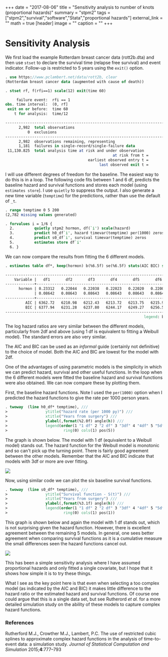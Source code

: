 +++
date = "2017-08-06"
title = "Sensitivity analysis to number of knots (proportional hazards)"
summary = "stpm2"
tags = ["stpm2","survival","software","Stata","proportional hazards"]
external_link = "" 
math = true
[header]
image = ""
caption = ""
+++

# Sensitivity Analysis

We first load the example Rotterdam breast cancer data (rott2b.dta)  and then use `stset` to declare the survival time (relapse free survival) and event indicator. Follow-up is restricted to 5 years using the `exit()` option.

```stata
. use https://www.pclambert.net/data/rott2b, clear
(Rotterdam breast cancer data (augmented with cause of death))

. stset rf, f(rfi==1) scale(12) exit(time 60)

     failure event:  rfi == 1
obs. time interval:  (0, rf]
 exit on or before:  time 60
    t for analysis:  time/12

------------------------------------------------------------------------------
      2,982  total observations
          0  exclusions
------------------------------------------------------------------------------
      2,982  observations remaining, representing
      1,181  failures in single-record/single-failure data
 11,130.825  total analysis time at risk and under observation
                                                at risk from t =         0
                                     earliest observed entry t =         0
                                          last observed exit t =         5

```

I will use different degrees of freedom for the baseline. The easiest way to do this is in a loop. The following code fits between 1 and 6 df, predicts the baseline hazard and survival functions and stores each model (using `estimates store`).  I use `quietly` to suppress the output. I also generate a new time variable (`temptime`) for the predictions, rather than use the default of `_t`.

```stata
. range temptime 0 5 200
(2,782 missing values generated)

. forvalues i = 1/6 {
  2.         quietly stpm2 hormon, df(`i') scale(hazard) 
  3.         predict h0_df`i', hazard timevar(temptime) per(1000) zeros
  4.         predict s0_df`i', survival timevar(temptime) zeros
  5.         estimates store df`i'
  6. }

```
We can now compare the results from fitting the 6 different models. 

```stata
. estimates table df*, keep(hormon) b(%6.5f) se(%6.5f) stats(AIC BIC) stfmt(%6.2f)

--------------------------------------------------------------------------
    Variable |   df1       df2       df3       df4       df5       df6    
-------------+------------------------------------------------------------
      hormon | 0.23312   0.22044   0.22038   0.22023   0.22020   0.22007  
             | 0.08642   0.08643   0.08643   0.08643   0.08643   0.08643  
-------------+------------------------------------------------------------
         AIC | 6362.72   6210.98   6212.43   6213.72   6213.75   6215.98  
         BIC | 6377.94   6231.28   6237.80   6244.17   6249.27   6256.57  
--------------------------------------------------------------------------
                                                              legend: b/se

```

The log hazard ratios are very similar between the different models, particularly from 2df and above (using 1 df is equivalent to fitting a Weibull model). The standard errors are also very similar.

The AIC and BIC can be used as an _informal_ guide (certainly not definitive) to the choice of model.  Both the AIC and BIC are lowest for the model with 2df.

One of the advantages of using parametric models is the simplicity in which we can predict hazard, survival and other useful functions. In the loop when the 6 different models were fitted the baseline hazard and survival functions were also obtained. We can now compare these by plotting them.

First, the baseline hazard functions. Note I used the `per(1000)` option when I predicted the hazard functions to give the rate per 1000 person years.

```stata
. twoway  (line h0_df* temptime), ///
>                 ytitle("hazard rate (per 1000 py)") ///
>                 xtitle("Years from surgery") ///
>                 ylabel(,format(%2.0f) angle(h)) ///
>                 legend(order(1 "1 df" 2 "2 df" 3 "3df" 4 "4df" 5 "5df" 6 "6df") ///
>                         ring(0) cols(1) pos(5))

```


The graph is shown below. The model with 1 df (equivalent to a Weibull model) stands out. The hazard function for the Weibull model is monotonic and so can't pick up the turning point. There is fairly good agreement between the other models. Remember that the AIC and BIC indicate that models with 3df or more are over fitting.

![](/statasvg/ph_sensitivity_hazard.svg)

Now, using similar code we can plot the six baseline survival functions. 

```stata
. twoway  (line s0_df* temptime), ///
>                 ytitle("Survival function - S(t)") ///
>                 xtitle("Years from surgery") ///
>                 ylabel(,format(%3.1f) angle(h)) ///
>                 legend(order(1 "1 df" 2 "2 df" 3 "3df" 4 "4df" 5 "5df" 6 "6df") ///
>                         ring(0) cols(1) pos(1))

```

This graph is shown below and again the model with 1 df stands out, which is not surprising given the hazard function. However, there is excellent agreement between the remaining 5 models. In general, one sees better agreement when comparing survival functions as it is a cumulative measure the small differences seen the hazard functions cancel out.

![](/statasvg/ph_sensitivity_survival.svg)

This has been a simple sensitivity analysis where I have assumed proportional hazards and only fitted a single covariate, but I hope that it shows how simple it is to try these things.

What I see as the key point here is that even when selecting a too complex model (as indicated by the AIC and BIC) it makes little difference to the hazard ratio or the estimated hazard and survival functions. Of course one could argue that this is a single data set, but see Rutherord _et al._ for a more detailed simulation study on the ability of these models to capture complex hazard functions.

### References

Rutherford M.J., Crowther M.J., Lambert, P.C. The use of restricted cubic splines to approximate complex hazard functions in the analysis of time-to-event data: a simulation study. _Journal of Statistical Computation and Simulation_ 2015;**4**:777–793




